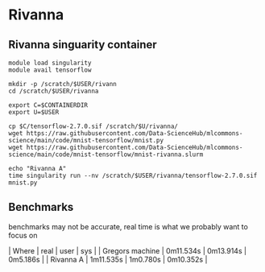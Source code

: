# Rivanna

## Rivanna singuarity container

```
module load singularity
module avail tensorflow

mkdir -p /scratch/$USER/rivann
cd /scratch/$USER/rivanna

export C=$CONTAINERDIR
export U=$USER

cp $C/tensorflow-2.7.0.sif /scratch/$U/rivanna/
wget https://raw.githubusercontent.com/Data-ScienceHub/mlcommons-science/main/code/mnist-tensorflow/mnist.py
wget https://raw.githubusercontent.com/Data-ScienceHub/mlcommons-science/main/code/mnist-tensorflow/mnist-rivanna.slurm

echo "Rivanna A"
time singularity run --nv /scratch/$USER/rivanna/tensorflow-2.7.0.sif mnist.py
```

## Benchmarks

benchmarks may not be accurate, real time is what we probably want to focus on

| Where        	  | real      | user      | sys       |
| Gregors machine | 0m11.534s | 0m13.914s | 0m5.186s  |
| Rivanna A    	  | 1m11.535s | 1m0.780s  | 0m10.352s |


